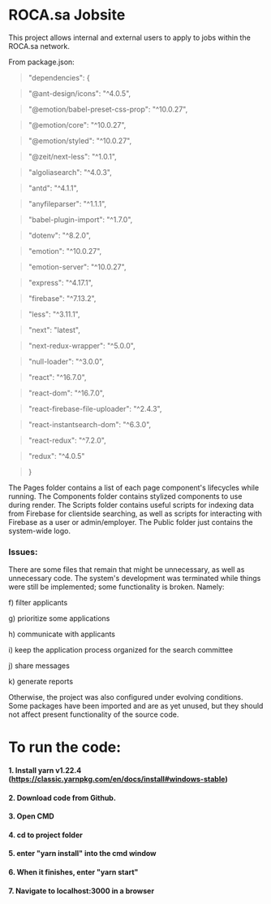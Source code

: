 # ROCA.sa Jobsite
This project allows internal and external users to apply to jobs within the ROCA.sa network.

From package.json:
>  "dependencies": {

>    "@ant-design/icons": "^4.0.5",

>    "@emotion/babel-preset-css-prop": "^10.0.27",

>    "@emotion/core": "^10.0.27",

>    "@emotion/styled": "^10.0.27",

>    "@zeit/next-less": "^1.0.1",

>    "algoliasearch": "^4.0.3",

>    "antd": "^4.1.1",

>    "anyfileparser": "^1.1.1",

>    "babel-plugin-import": "^1.7.0",

>    "dotenv": "^8.2.0",

>    "emotion": "^10.0.27",

>    "emotion-server": "^10.0.27",

>    "express": "^4.17.1",

>    "firebase": "^7.13.2",

>    "less": "^3.11.1",

>    "next": "latest",

>    "next-redux-wrapper": "^5.0.0",

>    "null-loader": "^3.0.0",

>    "react": "^16.7.0",

>    "react-dom": "^16.7.0",

>    "react-firebase-file-uploader": "^2.4.3",

>    "react-instantsearch-dom": "^6.3.0",

>    "react-redux": "^7.2.0",

>    "redux": "^4.0.5"

>  }

The Pages folder contains a list of each page component's lifecycles while running.
The Components folder contains stylized components to use during render.
The Scripts folder contains useful scripts for indexing data from Firebase for clientside searching, as well as scripts for interacting with Firebase as a user or admin/employer.
The Public folder just contains the system-wide logo.

### Issues:
There are some files that remain that might be unnecessary, as well as unnecessary code. The system's development was terminated while
things were still be implemented; some functionality is broken. Namely:

f) filter applicants

g) prioritize some applications

h) communicate with applicants

i) keep the application process organized for the search committee

j) share messages

k) generate reports

Otherwise, the project was also configured under evolving conditions. Some packages have been imported and are as yet unused, but they should not affect present functionality of the source code.

# To run the code:
#### 1. Install yarn v1.22.4 (https://classic.yarnpkg.com/en/docs/install#windows-stable)
#### 2. Download code from Github.
#### 3. Open CMD
#### 4. cd to project folder
#### 5. enter "yarn install" into the cmd window
#### 6. When it finishes, enter "yarn start"
#### 7. Navigate to localhost:3000 in a browser
